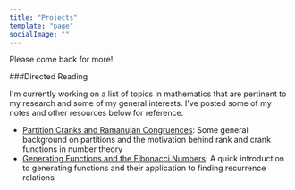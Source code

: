 ```yaml
---
title: "Projects"
template: "page"
socialImage: ""
---
```


Please come back for more!

###Directed Reading

I'm currently working on a list of topics in mathematics that are pertinent to my research and some of my general interests. I've posted some of my notes and other resources below for reference.

- [Partition Cranks and Ramanujan Congruences](Resources/Partition_Cranks_and_Ramanujan_Congruences.pdf): Some general background on partitions and the motivation behind rank and crank functions in number theory
- [Generating Functions and the Fibonacci Numbers](Resources/Fibonacci_Generating_Functions.pdf): A quick introduction to generating functions and their application to finding recurrence relations